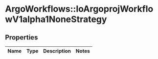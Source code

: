 # ArgoWorkflows::IoArgoprojWorkflowV1alpha1NoneStrategy

## Properties
Name | Type | Description | Notes
------------ | ------------- | ------------- | -------------


